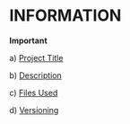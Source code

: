 # INFORMATION
__**Important**__


a) [Project Title](ProjectTitle.md)

b) [Description](Description)

c) [Files Used](FilesUsed.md)

d) [Versioning](Versioning)
